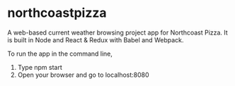 # northcoastpizza
A web-based current weather browsing project app for Northcoast Pizza. 
It is built in Node and React & Redux with Babel and Webpack.

To run the app in the command line, 
  1. Type npm start
  2. Open your browser and go to localhost:8080
